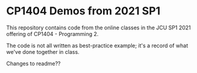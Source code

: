 # CP1404 Demos from 2021 SP1

This repository contains code from the online classes in the JCU SP1 2021 offering of CP1404 - Programming 2.

The code is not all written as best-practice example; it's a record of what we've done together in class.

Changes to readme??
